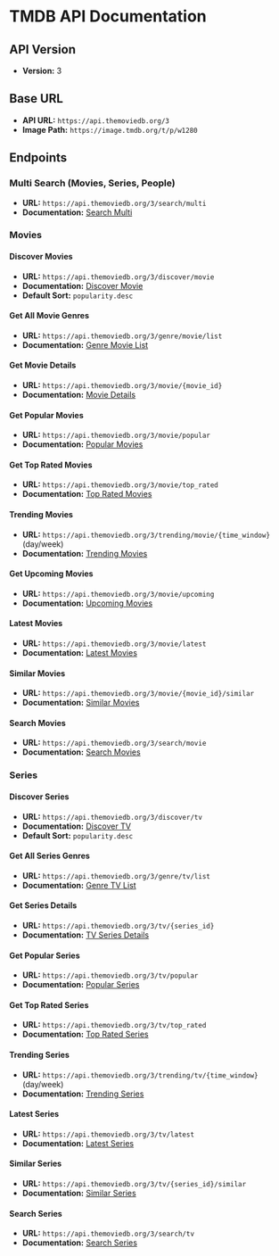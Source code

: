 # TMDB API Documentation

## API Version

- **Version:** 3

## Base URL

- **API URL:** `https://api.themoviedb.org/3`
- **Image Path:** `https://image.tmdb.org/t/p/w1280`

## Endpoints

### Multi Search (Movies, Series, People)

- **URL:** `https://api.themoviedb.org/3/search/multi`
- **Documentation:** [Search Multi](https://developer.themoviedb.org/reference/search-multi)

### Movies

#### Discover Movies

- **URL:** `https://api.themoviedb.org/3/discover/movie`
- **Documentation:** [Discover Movie](https://developer.themoviedb.org/reference/discover-movie)
- **Default Sort:** `popularity.desc`

#### Get All Movie Genres

- **URL:** `https://api.themoviedb.org/3/genre/movie/list`
- **Documentation:** [Genre Movie List](https://developer.themoviedb.org/reference/genre-movie-list)

#### Get Movie Details

- **URL:** `https://api.themoviedb.org/3/movie/{movie_id}`
- **Documentation:** [Movie Details](https://developer.themoviedb.org/reference/movie-details)

#### Get Popular Movies

- **URL:** `https://api.themoviedb.org/3/movie/popular`
- **Documentation:** [Popular Movies](https://developer.themoviedb.org/reference/movie-popular-list)

#### Get Top Rated Movies

- **URL:** `https://api.themoviedb.org/3/movie/top_rated`
- **Documentation:** [Top Rated Movies](https://developer.themoviedb.org/reference/movie-top-rated-list)

#### Trending Movies

- **URL:** `https://api.themoviedb.org/3/trending/movie/{time_window}` (day/week)
- **Documentation:** [Trending Movies](https://developer.themoviedb.org/reference/trending-movies)

#### Get Upcoming Movies

- **URL:** `https://api.themoviedb.org/3/movie/upcoming`
- **Documentation:** [Upcoming Movies](https://developer.themoviedb.org/reference/movie-upcoming-list)

#### Latest Movies

- **URL:** `https://api.themoviedb.org/3/movie/latest`
- **Documentation:** [Latest Movies](https://developer.themoviedb.org/reference/movie-latest-id)

#### Similar Movies

- **URL:** `https://api.themoviedb.org/3/movie/{movie_id}/similar`
- **Documentation:** [Similar Movies](https://developer.themoviedb.org/reference/movie-similar)

#### Search Movies

- **URL:** `https://api.themoviedb.org/3/search/movie`
- **Documentation:** [Search Movies](https://developer.themoviedb.org/reference/search-movie)

### Series

#### Discover Series

- **URL:** `https://api.themoviedb.org/3/discover/tv`
- **Documentation:** [Discover TV](https://developer.themoviedb.org/reference/discover-tv)
- **Default Sort:** `popularity.desc`

#### Get All Series Genres

- **URL:** `https://api.themoviedb.org/3/genre/tv/list`
- **Documentation:** [Genre TV List](https://developer.themoviedb.org/reference/genre-tv-list)

#### Get Series Details

- **URL:** `https://api.themoviedb.org/3/tv/{series_id}`
- **Documentation:** [TV Series Details](https://developer.themoviedb.org/reference/tv-series-details)

#### Get Popular Series

- **URL:** `https://api.themoviedb.org/3/tv/popular`
- **Documentation:** [Popular Series](https://developer.themoviedb.org/reference/tv-series-popular-list)

#### Get Top Rated Series

- **URL:** `https://api.themoviedb.org/3/tv/top_rated`
- **Documentation:** [Top Rated Series](https://developer.themoviedb.org/reference/tv-series-top-rated-list)

#### Trending Series

- **URL:** `https://api.themoviedb.org/3/trending/tv/{time_window}` (day/week)
- **Documentation:** [Trending Series](https://developer.themoviedb.org/reference/trending-tv)

#### Latest Series

- **URL:** `https://api.themoviedb.org/3/tv/latest`
- **Documentation:** [Latest Series](https://developer.themoviedb.org/reference/tv-series-latest-id)

#### Similar Series

- **URL:** `https://api.themoviedb.org/3/tv/{series_id}/similar`
- **Documentation:** [Similar Series](https://developer.themoviedb.org/reference/tv-series-similar)

#### Search Series

- **URL:** `https://api.themoviedb.org/3/search/tv`
- **Documentation:** [Search Series](https://developer.themoviedb.org/reference/search-tv)
